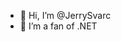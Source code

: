 - 👋 Hi, I’m @JerrySvarc
- 🌱 I’m a fan of .NET


<!---
JerrySvarc/JerrySvarc is a ✨ special ✨ repository because its `README.md` (this file) appears on your GitHub profile.
You can click the Preview link to take a look at your changes.
--->
